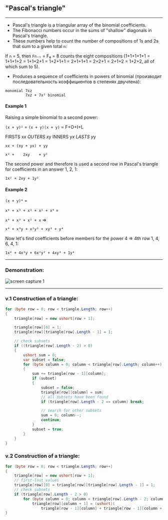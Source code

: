 ﻿## "Pascal's triangle"
_______________________________________________________________________

* Pascal's triangle is a triangular array of the binomial coefficients.
* The Fibonacci numbers occur in the sums of "shallow" diagonals in Pascal's triangle.
* These numbers help to count the number of compositions of 1s and 2s that sum to a given total ```n```:

If ```n``` = 5, then ```Fn₊₁``` = F₆ = 8 counts the eight compositions
(1+1+1+1+1 = 1+1+1+2 = 1+1+2+1 = 1+2+1+1 = 2+1+1+1 = 2+2+1 = 2+1+2 = 1+2+2, 
all of which sum to 5).

* Produces a sequence of coefficients in powers of binomial
(производит последовательность коэффициентов в степенях двучлена):
```
monomial 7xz
         7xz + 7x² binomial
```
#### Example 1 ####

Raising a simple binomial to a second power:

```(x + y)²``` = ```(x + y)(x + y)``` = F+O+I+L

FIRSTS x*x
OUTERS x*y
INNERS y*x
LASTS  y*y

```xx + (xy + yx) + yy```

```x² +    2xy    + y²```

The second power and therefore is used a second row in Pascal's triangle for coefficients in an answer 1, 2, 1:

```1x² + 2xy + 1y²```

#### Example 2 ####

```(x + y)⁴``` =

```x⁴ + x³ + x² + x¹ + x⁰``` =

```x⁴ + x³ + x² + x``` =>

```x⁴ + x³y + x²y² + xy³ + y⁴```

Now let's find coefficients before members for the power 4 => 4th row 1, 4, 6, 4, 1:

```1x⁴ + 4x³y + 6x²y² + 4xy³ + 1y⁴```
_______________________________________________________________________

### Demonstration: ###
![screen capture 1](01.gif)
_______________________________________________________________________

### v.1 Construction of a triangle: ###
```c#
for (byte row = 0; row < triangle.Length; row++)
{
    triangle[row] = new ushort[row + 1];

    triangle[row][0] = 1;
    triangle[row][triangle[row].Length - 1] = 1;

    // check subsets
    if ((triangle[row].Length - 2) > 0)
    {
        ushort sum = 0;
        var subset = false;
        for (byte column = 0; column < triangle[row].Length; column++)
        {
            sum += triangle[row - 1][column];
            if (subset)
            {
                subset = false;
                triangle[row][column] = sum;
                // all subsets have been found
                if (triangle[row].Length - 2 == column) break;

                // search for other subsets
                sum = 0; column--;
                continue;
            }
            subset = true;
        }
    }
}
```

### v.2 Construction of a triangle: ###
```c#
for (byte row = 0; row < triangle.Length; row++)
{
    triangle[row] = new ushort[row + 1];
    // first-last values
    triangle[row][0] = triangle[row][triangle[row].Length - 1] = 1;
    // check subsets
    if (triangle[row].Length - 2 > 0)
        for (byte column = 0; column < triangle[row].Length - 2; column++)
            triangle[row][column + 1] = (ushort)(
                triangle[row - 1][column] + triangle[row - 1][column + 1]);
}
```
